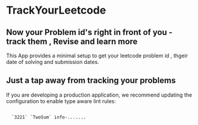 # TrackYourLeetcode 
## Now your Problem id's right in front of you - track them , Revise and learn more

This App provides a minimal setup to get your leetcode problem id , thgeir date of solving and submission dates.


## Just a tap away from tracking your problems

If you are developing a production application, we recommend updating the configuration to enable type aware lint rules:


```Revise table

  `3221` `TwoSum` info-.......

```



